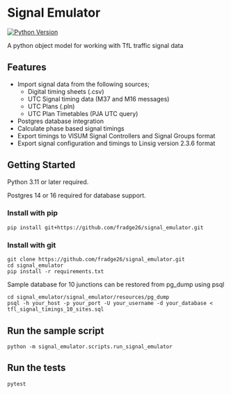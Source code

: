 # Signal Emulator

[![Python Version](https://img.shields.io/badge/python-3.11%2B-blue.svg)](https://www.python.org/downloads/release)

A python object model for working with TfL traffic signal data

## Features

- Import signal data from the following sources;
    - Digital timing sheets (.csv)
    - UTC Signal timing data (M37 and M16 messages)
    - UTC Plans (.pln)
    - UTC Plan Timetables (PJA UTC query)
- Postgres database integration
- Calculate phase based signal timings
- Export timings to VISUM Signal Controllers and Signal Groups format
- Export signal configuration and timings to Linsig version 2.3.6 format

## Getting Started

Python 3.11 or later required.

Postgres 14 or 16 required for database support.

### Install with pip
```commandline
pip install git+https://github.com/fradge26/signal_emulator.git
```
### Install with git
```commandline
git clone https://github.com/fradge26/signal_emulator.git
cd signal_emulator
pip install -r requirements.txt
```
Sample database for 10 junctions can be restored from pg_dump using psql
```psql
cd signal_emulator/signal_emulator/resources/pg_dump
psql -h your_host -p your_port -U your_username -d your_database < tfl_signal_timings_10_sites.sql
```
## Run the sample script
```commandline
python -m signal_emulator.scripts.run_signal_emulator
```

## Run the tests
```bash
pytest
```
